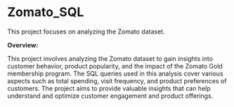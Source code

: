 # Zomato_SQL
This project focuses on analyzing the Zomato dataset.

**Overview:**

This project involves analyzing the Zomato dataset to gain insights into customer behavior, product popularity, and the impact of the Zomato Gold membership program. The SQL queries used in this analysis cover various aspects such as total spending, visit frequency, and product preferences of customers. The project aims to provide valuable insights that can help understand and optimize customer engagement and product offerings.
